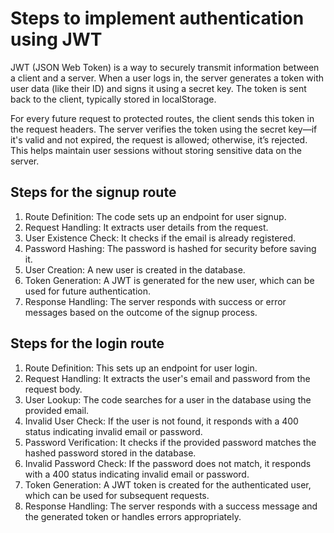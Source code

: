 # Steps to implement authentication using JWT

JWT (JSON Web Token) is a way to securely transmit information between a client and a server. When a user logs in, the server generates a token with user data (like their ID) and signs it using a secret key. The token is sent back to the client, typically stored in localStorage.

For every future request to protected routes, the client sends this token in the request headers. The server verifies the token using the secret key—if it's valid and not expired, the request is allowed; otherwise, it’s rejected. This helps maintain user sessions without storing sensitive data on the server.

## Steps for the signup route

1. Route Definition: The code sets up an endpoint for user signup.
2. Request Handling: It extracts user details from the request.
3. User Existence Check: It checks if the email is already registered.
4. Password Hashing: The password is hashed for security before saving it.
5. User Creation: A new user is created in the database.
6. Token Generation: A JWT is generated for the new user, which can be used for future authentication.
7. Response Handling: The server responds with success or error messages based on the outcome of the signup process.

## Steps for the login route

1. Route Definition: This sets up an endpoint for user login.
2. Request Handling: It extracts the user's email and password from the request body.
3. User Lookup: The code searches for a user in the database using the provided email.
4. Invalid User Check: If the user is not found, it responds with a 400 status indicating invalid email or password.
5. Password Verification: It checks if the provided password matches the hashed password stored in the database.
6. Invalid Password Check: If the password does not match, it responds with a 400 status indicating invalid email or password.
7. Token Generation: A JWT token is created for the authenticated user, which can be used for subsequent requests.
8. Response Handling: The server responds with a success message and the generated token or handles errors appropriately.
